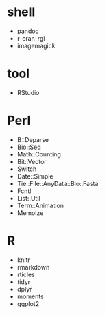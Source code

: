 # shell
* pandoc
* r-cran-rgl
* imagemagick

# tool
* RStudio

# Perl
* B::Deparse
* Bio::Seq
* Math::Counting
* Bit::Vector
* Switch
* Date::Simple
* Tie::File::AnyData::Bio::Fasta
* Fcntl
* List::Util
* Term::Animation
* Memoize

# R
* knitr
* rmarkdown
* rticles
* tidyr
* dplyr
* moments
* ggplot2

